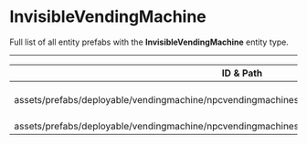 # InvisibleVendingMachine
Full list of all <Badge type="warning" text="2"/> entity prefabs with the **InvisibleVendingMachine** entity type.

---
| ID & Path |
| --- |
| <a href="#858853278"><Badge id="858853278" type="tip" text="#"/></a> <Badge type="tip" text="858853278"/> <Badge type="info" text="Model"/> <Badge type="info" text="RealmedRemove"/> <Badge type="info" text="Rust.PropRenderer"/> <Badge type="info" text="ColliderInfo"/> <br> assets/prefabs/deployable/vendingmachine/npcvendingmachines/shopkeeper_vm_invis.prefab |
| <a href="#2799101936"><Badge id="2799101936" type="tip" text="#"/></a> <Badge type="tip" text="2799101936"/> <Badge type="info" text="Model"/> <Badge type="info" text="RealmedRemove"/> <Badge type="info" text="Rust.PropRenderer"/> <Badge type="info" text="ColliderInfo"/> <Badge type="info" text="EntityFlag_Toggle"/> <br> assets/prefabs/deployable/vendingmachine/npcvendingmachines/shopkeeper_vm_invis_waterwell.prefab |
